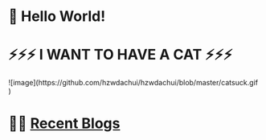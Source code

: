 <h1> 👋  Hello World! </h1>

<!--
**hzwdachui/hzwdachui** is a ✨ _special_ ✨ repository because its `README.md` (this file) appears on your GitHub profile.

Here are some ideas to get you started:

- 🔭 I’m currently working on ...
- 🌱 I’m currently learning ...
- 👯 I’m looking to collaborate on ...
- 🤔 I’m looking for help with ...
- 💬 Ask me about ...
- 📫 How to reach me: ...
- 😄 Pronouns: ...
- ⚡ Fun fact: ...
-->

<h1>⚡⚡⚡ I WANT TO HAVE A CAT ⚡⚡⚡</h1> 
![image](https://github.com/hzwdachui/hzwdachui/blob/master/catsuck.gif ) 

<h1>
    🤹‍♀️ <a href="https://github.com/hzwdachui/notes">Recent Blogs</a>
</h1>

